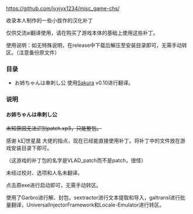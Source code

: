https://github.com/jyxjyx1234/misc_game-chs/

收录本人制作的一些小拔作的汉化补丁

仅供交流ai翻译使用，请在购买了游戏本体的基础上使用这些补丁。

使用说明：如无特殊说明，在release中下载后解压至安装目录即可，无需手动转区。（注意备份原文件）

### 目录

- お姉ちゃんは串刺し公 使用[Sakura](https://github.com/SakuraLLM/Sakura-13B-Galgame) v0.10进行翻译。

### 说明

#### お姉ちゃんは串刺し公

~~未知原因无法识别patch.xp3，只能整包。~~

感谢 k幻世星晨 大佬的指点，现在已经能直接使用补丁。将补丁中的文件放在游戏安装目录下即可。

（这游戏的补丁包的名字是VLAD_patch而不是patch，很怪）

未经过校对、选项和人名未翻译。

点击原exe进行启动即可，无需手动转区。

使用了Garbro进行解、封包，sextractor进行文本提取和导入，galtransl进行批量翻译，UniversalInjectorFramework和Locale-Emulator进行转区。
